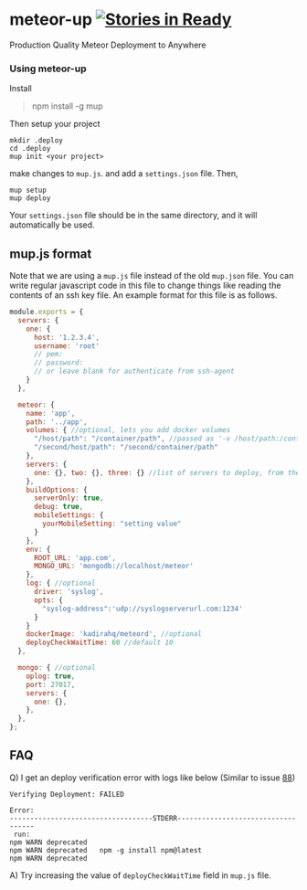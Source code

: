 # meteor-up [![Stories in Ready](https://badge.waffle.io/kadirahq/meteor-up.svg?label=ready&title=Ready)](http://waffle.io/kadirahq/meteor-up)
Production Quality Meteor Deployment to Anywhere
### Using meteor-up
Install
> npm install -g mup

Then setup your project
```
mkdir .deploy
cd .deploy
mup init <your project>
```

make changes to `mup.js`. and add a `settings.json` file. Then,
```
mup setup
mup deploy
```

Your `settings.json` file should be in the same directory, and it will automatically be used.

## mup.js format
Note that we are using a `mup.js` file instead of the old `mup.json` file. You can write regular javascript code in this file to change things like reading the contents of an ssh key file. An example format for this file is as follows.

```js
module.exports = {
  servers: {
    one: {
      host: '1.2.3.4',
      username: 'root'
      // pem:
      // password:
      // or leave blank for authenticate from ssh-agent
    }
  },

  meteor: {
    name: 'app',
    path: '../app',
    volumes: { //optional, lets you add docker volumes
      "/host/path": "/container/path", //passed as '-v /host/path:/container/path' to the docker run command
      "/second/host/path": "/second/container/path"
    },
    servers: {
      one: {}, two: {}, three: {} //list of servers to deploy, from the 'servers' list
    },
    buildOptions: {
      serverOnly: true,
      debug: true,
      mobileSettings: {
        yourMobileSetting: "setting value"
      }
    },
    env: {
      ROOT_URL: 'app.com',
      MONGO_URL: 'mongodb://localhost/meteor'
    },
    log: { //optional
      driver: 'syslog',
      opts: {
        "syslog-address":'udp://syslogserverurl.com:1234'
      }
    }
    dockerImage: 'kadirahq/meteord', //optional
    deployCheckWaitTime: 60 //default 10
  },

  mongo: { //optional
    oplog: true,
    port: 27017,
    servers: {
      one: {},
    },
  },
};
```
## FAQ
Q) I get an deploy verification error with logs like below (Similar to issue [88](https://github.com/kadirahq/meteor-up/issues/88))
```
Verifying Deployment: FAILED

Error:
-----------------------------------STDERR-----------------------------------
 run:
npm WARN deprecated
npm WARN deprecated   npm -g install npm@latest
npm WARN deprecated
```
A) Try increasing the value of `deployCheckWaitTime` field in `mup.js` file.

